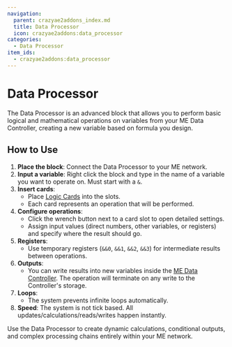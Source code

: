 ```yaml
---
navigation:
  parent: crazyae2addons_index.md
  title: Data Processor
  icon: crazyae2addons:data_processor
categories:
  - Data Processor
item_ids:
  - crazyae2addons:data_processor
---
```


# Data Processor

<BlockImage id="crazyae2addons:data_processor" scale="4"></BlockImage>

The Data Processor is an advanced block that allows you to perform basic logical and mathematical operations on variables from your ME Data Controller, creating a new variable based on formula you design.

## How to Use

1. **Place the block**: Connect the Data Processor to your ME network.
2. **Input a variable**: Right click the block and type in the name of a variable you want to operate on. Must start with a `&`.
3. **Insert cards**:
    - Place [Logic Cards](logic_cards) into the slots.
    - Each card represents an operation that will be performed.
4. **Configure operations**:
    - Click the wrench button next to a card slot to open detailed settings.
    - Assign input values (direct numbers, other variables, or registers) and specify where the result should go.
5. **Registers**:
    - Use temporary registers (`&&0`, `&&1`, `&&2`, `&&3`) for intermediate results between operations.
6. **Outputs**:
    - You can write results into new variables inside the [ME Data Controller](me_data_controller). The operation will terminate on any write to the Controller's storage.
7. **Loops**:
    - The system prevents infinite loops automatically.
8. **Speed**: The system is not tick based. All updates/calculations/reads/writes happen instantly.

Use the Data Processor to create dynamic calculations, conditional outputs, and complex processing chains entirely within your ME network.